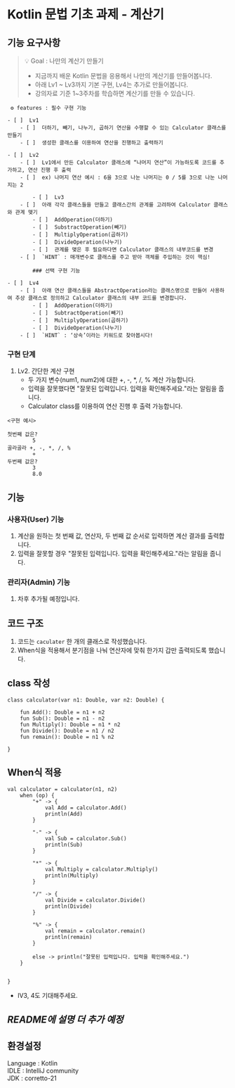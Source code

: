 # Kotlin 문법 기초 과제 - 계산기


## 기능 요구사항


  > 💡 Goal : 나만의 계산기 만들기
  >
  > - 지금까지 배운 Kotlin 문법을 응용해서 나만의 계산기를 만들어봅니다.
  > - 아래 Lv1 ~ Lv3까지 기본 구현, Lv4는 추가로 만들어봅니다.
  > - 강의자료 기준 1~3주차를 학습하면 계산기를 만들 수 있습니다.
  >

```
 ⚙ features : 필수 구현 기능

- [ ]  Lv1  
    - [ ]  더하기, 빼기, 나누기, 곱하기 연산을 수행할 수 있는 Calculator 클래스를 만들기
    - [ ]  생성한 클래스를 이용하여 연산을 진행하고 출력하기

- [ ]  Lv2
    - [ ]  Lv1에서 만든 Calculator 클래스에 “나머지 연산”이 가능하도록 코드를 추가하고, 연산 진행 후 출력
    - [ ]  ex) 나머지 연산 예시 : 6을 3으로 나눈 나머지는 0 / 5를 3으로 나눈 나머지는 2

        - [ ]  Lv3
    - [ ]  아래 각각 클래스들을 만들고 클래스간의 관계를 고려하여 Calculator 클래스와 관계 맺기
        - [ ]  AddOperation(더하기)
        - [ ]  SubstractOperation(빼기)
        - [ ]  MultiplyOperation(곱하기)
        - [ ]  DivideOperation(나누기)
        - [ ]  관계를 맺은 후 필요하다면 Calculator 클래스의 내부코드를 변경
    - [ ]  `HINT` : 매개변수로 클래스를 주고 받아 객체를 주입하는 것이 핵심!

        ### 선택 구현 기능

- [ ]  Lv4
    - [ ]  아래 연산 클래스들을 AbstractOperation라는 클래스명으로 만들어 사용하여 추상 클래스로 정의하고 Calculator 클래스의 내부 코드를 변경합니다.
        - [ ]  AddOperation(더하기)
        - [ ]  SubtractOperation(빼기)
        - [ ]  MultiplyOperation(곱하기)
        - [ ]  DivideOperation(나누기)
    - [ ]  `HINT` : ‘상속’이라는 키워드로 찾아봅시다!
```
### 구현 단계 
1. Lv2. 간단한 계산 구현
    - 두 가지 변수(num1, num2)에 대한 +, -, *, /, % 계산 가능합니다.
    - 입력을 잘못했다면 "잘못된 입력입니다. 입력을 확인해주세요."라는 알림을 줍니다.
    - Calculator class를 이용하여 연산 진행 후 출력 가능합니다.

```
<구현 예시>

첫번째 값은?
        5
골라골라 +, -, *, /, %
        +
두번째 값은?
        3
        8.0
```

## 기능

### 사용자(User) 기능
1. 계산을 원하는 첫 번째 값, 연산자, 두 번째 값 순서로 입력하면 계산 결과를 출력합니다.
2. 입력을 잘못할 경우 "잘못된 입력입니다. 입력을 확인해주세요."라는 알림을 줍니다.

### 관리자(Admin) 기능
1. 차후 추가될 예정입니다.

## 코드 구조

1. 코드는 `caculater` 한 개의 클래스로 작성했습니다.
2. When식을 적용해서 분기점을 나눠 연산자에 맞춰 한가지 갑만 출력되도록 했습니다. 

## class 작성 <br/>
```
class calculator(var n1: Double, var n2: Double) {

    fun Add(): Double = n1 + n2
    fun Sub(): Double = n1 - n2
    fun Multiply(): Double = n1 * n2
    fun Divide(): Double = n1 / n2
    fun remain(): Double = n1 % n2

}
```
## When식 적용
```
val calculator = calculator(n1, n2)
    when (op) {
        "+" -> {
            val Add = calculator.Add()
            println(Add)
        }

        "-" -> {
            val Sub = calculator.Sub()
            println(Sub)
        }

        "*" -> {
            val Multiply = calculator.Multiply()
            println(Multiply)
        }

        "/" -> {
            val Divide = calculator.Divide()
            println(Divide)
        }

        "%" -> {
            val remain = calculator.remain()
            println(remain)
        }

        else -> println("잘못된 입력입니다. 입력을 확인해주세요.")
    }


}
```
* lV3, 4도 기대해주세요.
## *README에 설명 더 추가 예정*

## 환경설정<br/>
Language : Kotlin<br/>
IDLE : IntelliJ community<br/>
JDK : corretto-21 <br/>
